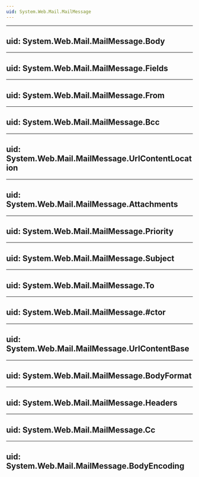 ```yaml
---
uid: System.Web.Mail.MailMessage
---
```


---
uid: System.Web.Mail.MailMessage.Body
---

---
uid: System.Web.Mail.MailMessage.Fields
---

---
uid: System.Web.Mail.MailMessage.From
---

---
uid: System.Web.Mail.MailMessage.Bcc
---

---
uid: System.Web.Mail.MailMessage.UrlContentLocation
---

---
uid: System.Web.Mail.MailMessage.Attachments
---

---
uid: System.Web.Mail.MailMessage.Priority
---

---
uid: System.Web.Mail.MailMessage.Subject
---

---
uid: System.Web.Mail.MailMessage.To
---

---
uid: System.Web.Mail.MailMessage.#ctor
---

---
uid: System.Web.Mail.MailMessage.UrlContentBase
---

---
uid: System.Web.Mail.MailMessage.BodyFormat
---

---
uid: System.Web.Mail.MailMessage.Headers
---

---
uid: System.Web.Mail.MailMessage.Cc
---

---
uid: System.Web.Mail.MailMessage.BodyEncoding
---
